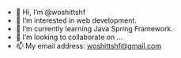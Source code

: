 - 👋 Hi, I’m @woshittshf
- 👀 I’m interested in web development.
- 🌱 I’m currently learning Java Spring Framework.
- 💞️ I’m looking to collaborate on ...
- 📫 My email address: woshittshf@gmail.com

<!---
woshittshf/woshittshf is a ✨ special ✨ repository because its `README.md` (this file) appears on your GitHub profile.
You can click the Preview link to take a look at your changes.
--->
